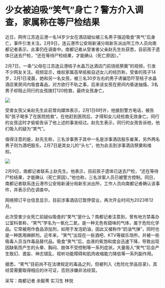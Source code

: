 # 少女被迫吸“笑气”身亡？警方介入调查，家属称在等尸检结果

近日，网传江苏连云港一名14岁少女在酒店疑似被三名男子强迫吸食“笑气”后身亡，事件引发关注。2月9日，连云港市公安局新浦分局新东派出所工作人员向南都记者表示，此事仍在调查中。南都记者从受害者父亲赵先生处获悉，目前孩子遗体已送去尸检，“还在等待尸检结果，才能确认（死亡原因）。”

2月7日，一条“父母在江苏连云港桔子水晶万达酒店门前烧纸祭奠”的视频，引发不少网友关注。视频显示，维权家属高举纸板自述女儿的经历称，受害的孩子14岁，2月1日凌晨，她和另一名女孩，被三名30岁左右的男子诱骗恐吓至桔子水晶酒店某房间内吸食毒品，对方欲行不轨之事，后来该女孩在房间内昏迷抽搐，3名男子却阻止同行的女孩拨打120抢救，最终女孩身亡。

![](https://inews.gtimg.com/newsapp_bt/0/15653601718/1000)

受害女孩父亲赵先生此前曾向媒体表示，2月1日6时许，他接到警方电话，被告知“孩子喝多了在医院抢救”。在他赶到医院后，才得知女儿经抢救无效身亡。同行的女孩这时才偷偷告诉了他上述的事发经过。赵先生表示，同行的女孩告诉他，他们吸入的疑为“笑气”。

值得注意的是，赵先生称，三名涉事男子其中一名是涉事酒店股东崔某，另外两名男子则为酒吧股东。2月7日是其女儿的“头七”，他为此去到涉事酒店祭奠和维权。

![](https://inews.gtimg.com/newsapp_bt/0/15653601789/1000)

2月9日，南都记者联系上赵先生。他表示，目前孩子遗体已送去尸检，“还在等待尸检结果，才能确认（死亡原因）。”他也称，三名涉案人员已被警方控制。同日，南都记者联系连云港市公安局新浦分局新东派出所，工作人员向南都记者确认该事件，并表示仍在调查中。

网络预订平台信息显示，目前涉事酒店已暂停营业，再次开业时间为2023年12月。

此次受害少女死亡前疑似吸食的“笑气”是什么？南都记者注意到，曾有地方禁毒办公室科普称，“笑气”学名为一氧化二氮，是一种无色有甜味的气体，属于危险化学品。它常被用作食品添加剂，如用于发泡奶油，因此又被称作“奶油气弹”，同时也是一种医用麻醉剂。近年来，“笑气”出现在一些酒吧、KTV等娱乐场所，并被一些吸毒人员当作毒品替代品。吸食“笑气”后，血液的氧饱和度会迅速下降，导致出现因缺氧而产生的头晕、胸闷、肢体不受控制等一系列症状。大量吸入“笑气”后会产生致幻、谵妄、神志错乱、视听功能障碍和肌肉收缩能力降低等一系列副作用。

据悉，“笑气”目前尚不在法律规定的毒品之列，但被列入《危险化学品目录》，其经营需要取得相应的许可证，否则涉嫌非法经营。

采写：南都记者 余毅菁 实习生 林悦

